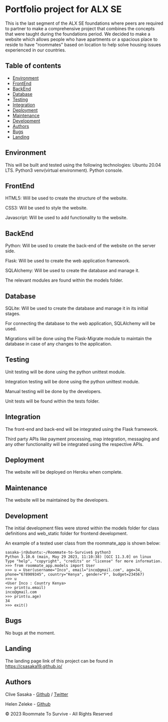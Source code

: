 # Portfolio project for ALX SE

This is the last segment of the ALX SE foundations where peers are required to partner to make a comprehensive project that combines the concepts that were taught during the foundations period.
We decided to make a website which allows people who have apartments or a spacious place to reside to have "roommates" based on location to help solve housing issues experienced in our countries.

## Table of contents

* [Environment](#environment)
* [FrontEnd](#frontend)
* [BackEnd](#backend)
* [Database](#database)
* [Testing](#testing)
* [Integration](#integration)
* [Deployment](#deployment)
* [Maintenance](#maintenance)
* [Development](#development)
* [Authors](#authors)
* [Bugs](#bugs)
* [Landing](#landing)

## Environment

This will be built and tested using the following technologies:
Ubuntu 20.04 LTS.
Python3 venv(virtual environment).
Python console.

## FrontEnd

HTML5: Will be used to create the structure of the website.

CSS3: Will be used to style the website.

Javascript: Will be used to add functionality to the website.

## BackEnd

Python: Will be used to create the back-end of the website on the server side.

Flask: Will be used to create the web application framework.

SQLAlchemy: Will be used to create the database and manage it.

The relevant modules are found within the models folder.

## Database

SQLite: Will be used to create the database and manage it in its initial stages.

For connecting the database to the web application, SQLAlchemy will be used.

Migrations will be done using the Flask-Migrate module to maintain the database in case of any changes to the application.

## Testing

Unit testing will be done using the python unittest module.

Integration testing will be done using the python unittest module.

Manual testing will be done by the developers.

Unit tests will be found within the tests folder.

## Integration

The front-end and back-end will be integrated using the Flask framework.

Third party APIs  like payment processing, map integration, messaging and any other functionality will be integrated using the respective APIs.

## Deployment

The website will be deployed on Heroku when complete.

## Maintenance

The website will be maintained by the developers.

## Development

The initial development files were stored within the models folder for class definitions and web_static folder for frontend development.

An example of a tested user class from the roommate_app is shown below:

    sasaka-jr@ubuntu:~/Roommate-to-Survive$ python3
    Python 3.10.6 (main, May 29 2023, 11:10:38) [GCC 11.3.0] on linux
    Type "help", "copyright", "credits" or "license" for more information.
    >>> from roommate_app.models import User
    >>> u = User(username="Inco", email="inco@gmail.com", age=34, phone="678909345", country="Kenya", gender="F", budget=234567)
    >>> u
    <User Inco : Country Kenya>
    >>> print(u.email)
    inco@gmail.com
    >>> print(u.age)
    34
    >>> exit()

## Bugs

No bugs at the moment.

## Landing

The landing page link of this project can be found in <https://csasaka19.github.io/>

## Authors

Clive Sasaka - [Github](https://github.com/Csasaka19) / [Twitter](https://twitter.com/Sasaka_JR)

Helen Zeleke - [Github](https://github.com/93Helu)

&copy; 2023 Roommate To Survive - All Rights Reserved
